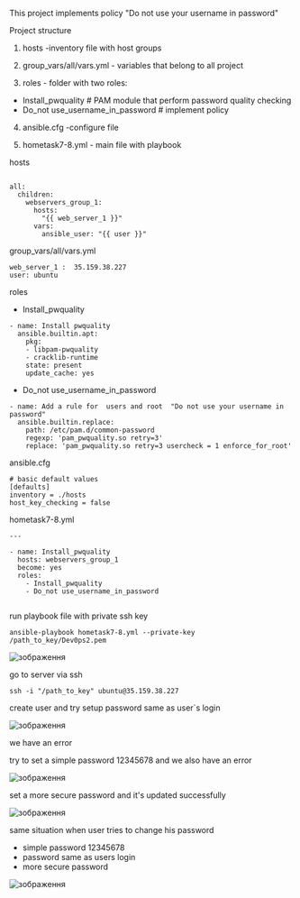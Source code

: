 This  project implements policy  "Do not use your username in password"


Project structure

1) hosts  -inventory file with host groups

2) group_vars/all/vars.yml - variables that belong to all project

3) roles - folder  with two roles:
- Install_pwquality # PAM module that perform password quality checking
- Do_not use_username_in_password # implement policy

4) ansible.cfg -configure file

5) hometask7-8.yml - main file with  playbook

hosts

```

all:
  children:
    webservers_group_1:
      hosts:
        "{{ web_server_1 }}"
      vars:
        ansible_user: "{{ user }}"

```

group_vars/all/vars.yml

```
web_server_1 :  35.159.38.227
user: ubuntu

```
roles 

- Install_pwquality

```
- name: Install pwquality
  ansible.builtin.apt:
    pkg:
    - libpam-pwquality
    - cracklib-runtime
    state: present
    update_cache: yes

```
- Do_not use_username_in_password

```
- name: Add a rule for  users and root  "Do not use your username in password" 
  ansible.builtin.replace:
    path: /etc/pam.d/common-password 
    regexp: 'pam_pwquality.so retry=3'
    replace: 'pam_pwquality.so retry=3 usercheck = 1 enforce_for_root'

```
ansible.cfg

```
# basic default values
[defaults]
inventory = ./hosts
host_key_checking = false

```

hometask7-8.yml

```
---

- name: Install_pwquality
  hosts: webservers_group_1
  become: yes
  roles:
    - Install_pwquality
    - Do_not use_username_in_password
    
```

run playbook file  with private ssh key

```
ansible-playbook hometask7-8.yml --private-key /path_to_key/Dev0ps2.pem

```

![зображення](https://user-images.githubusercontent.com/97990456/212216049-50b5fc5e-9a7f-4e15-8036-249e84db4911.png)

go to server via ssh

```
ssh -i "/path_to_key" ubuntu@35.159.38.227

```
create user and try setup password same as user`s login 

![зображення](https://user-images.githubusercontent.com/97990456/212216876-44d96ade-ce37-425c-bd79-5861a27e0c36.png)

we have an error

try to set a simple password 12345678 and we also have an error

![зображення](https://user-images.githubusercontent.com/97990456/212217103-fb57dc13-60c2-42a9-a290-4ea01f175cd4.png)

set a more secure password and it's updated successfully

![зображення](https://user-images.githubusercontent.com/97990456/212217322-0a82bdbd-3d4b-4fff-b979-e9181e4c1673.png)


same situation when user tries to change his password

- simple password 12345678
- password  same as users login
- more secure password

![зображення](https://user-images.githubusercontent.com/97990456/212218097-a8635d00-334c-4707-940a-c4265d29ba84.png)




